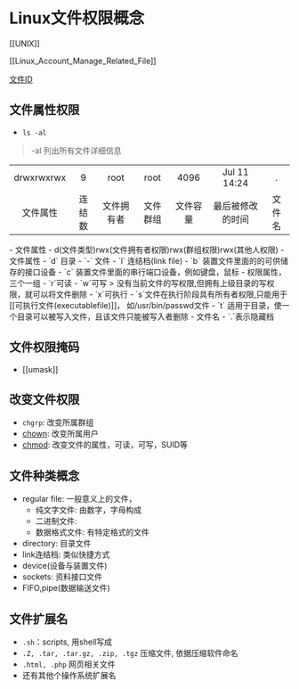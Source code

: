 # Linux文件权限概念

[[UNIX]]

[[Linux_Account_Manage_Related_File]]

[文件ID](Linux_File_ID.md)

## 文件属性权限

- `ls -al`

> -al 列出所有文件详细信息

<table>
    <tr align = "center">
        <td>drwxrwxrwx</td>
        <td>9</td>
        <td>root</td>
        <td>root</td>
        <td>4096</td>
        <td>Jul 11 14:24</td>
        <td>.</td>
    </tr>
    <tr align="center">
        <td>文件属性</td>
        <td>连结数</td>
        <td>文件拥有者</td>
        <td>文件群组</td>
        <td>文件容量</td>
        <td>最后被修改的时间</td>
        <td>文件名</td>
    </tr>
</table>
- 文件属性
   - d(文件类型)rwx(文件拥有者权限)rwx(群组权限)rwx(其他人权限)
   - 文件属性
     - `d` 目录
     - `-` 文件
     - `l` 连结档(link file)
     - `b` 装置文件里面的的可供储存的接口设备
     - `c` 装置文件里面的串行端口设备，例如键盘，鼠标
   - 权限属性，三个一组
     - `r`可读
     - `w`可写
     > 没有当前文件的写权限,但拥有上级目录的写权限，就可以将文件删除
     - `x`可执行
     - `s`文件在执行阶段具有所有者权限,只能用于[[可执行文件(executablefile)]]， 如/usr/bin/passwd文件
     - `t` 适用于目录，使一个目录可以被写入文件，且该文件只能被写入者删除
 - 文件名
   - `.`表示隐藏档
 
 
 ## 文件权限掩码
 
 - [[umask]]
 
 ## 改变文件权限
 
 - `chgrp`: 改变所属群组
 - [chown](Linux_Command_Chown.md): 改变所属用户 
 - [chmod](Linux_Command_Chmod.md): 改变文件的属性，可读，可写，SUID等
 
 ## 文件种类概念
 
- regular file: 一般意义上的文件， 
  - 纯文字文件: 由数字，字母构成
  - 二进制文件: 
  - 数据格式文件: 有特定格式的文件
- directory: 目录文件
- link连结档: 类似快捷方式
- device(设备与装置文件)
- sockets: 资料接口文件
- FIFO,pipe(数据输送文件)

## 文件扩展名

- `.sh`：scripts, 用shell写成
- `.Z, .tar, .tar.gz, .zip, .tgz` 压缩文件, 依据压缩软件命名
- `.html, .php` 网页相关文件
- 还有其他个操作系统扩展名